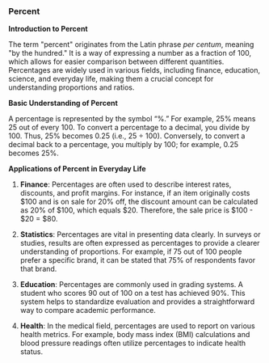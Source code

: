 ### Percent

**Introduction to Percent**

The term "percent" originates from the Latin phrase *per centum*, meaning "by the hundred." It is a way of expressing a number as a fraction of 100, which allows for easier comparison between different quantities. Percentages are widely used in various fields, including finance, education, science, and everyday life, making them a crucial concept for understanding proportions and ratios.

**Basic Understanding of Percent**

A percentage is represented by the symbol “%.” For example, 25% means 25 out of every 100. To convert a percentage to a decimal, you divide by 100. Thus, 25% becomes 0.25 (i.e., 25 ÷ 100). Conversely, to convert a decimal back to a percentage, you multiply by 100; for example, 0.25 becomes 25%.

**Applications of Percent in Everyday Life**

1. **Finance**: Percentages are often used to describe interest rates, discounts, and profit margins. For instance, if an item originally costs $100 and is on sale for 20% off, the discount amount can be calculated as 20% of $100, which equals $20. Therefore, the sale price is $100 - $20 = $80.

2. **Statistics**: Percentages are vital in presenting data clearly. In surveys or studies, results are often expressed as percentages to provide a clearer understanding of proportions. For example, if 75 out of 100 people prefer a specific brand, it can be stated that 75% of respondents favor that brand.

3. **Education**: Percentages are commonly used in grading systems. A student who scores 90 out of 100 on a test has achieved 90%. This system helps to standardize evaluation and provides a straightforward way to compare academic performance.

4. **Health**: In the medical field, percentages are used to report on various health metrics. For example, body mass index (BMI) calculations and blood pressure readings often utilize percentages to indicate health status.

